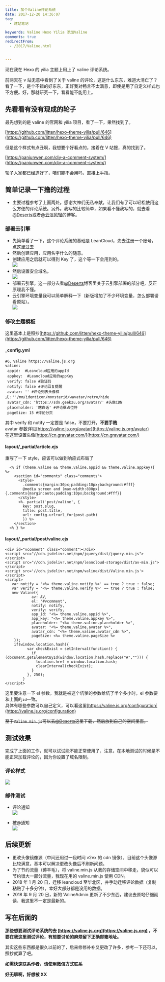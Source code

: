 ```yaml
---
title: 加个Valine评论系统
date: 2017-12-20 14:36:07
tag:
  - 建站笔记

keywords: Valine Hexo Yilia 添加Valine
comments: true
redirectFrom:
  - /2017/Valine.html


---
```


现在我在 Hexo 的 yilia 主题上用上了 valine 评论系统。

前两天在 v 站无意中看到了关于 valine 的评论，这是什么东东，难道大清亡了？看了一下，是个不错的好东东，正好我对畅言不太满意，即使是用了自定义样式也不方便。好，那就研究一下，看看能不能用上。

<!-- more -->

<Meting id="003YNUtF25FxAk" server="tencent" type="song" />

## 先看看有没有现成的轮子

最先想到的是 valine 的官网和 yilia 项目，看了一下，果然找到了。

[https://github.com/litten/hexo-theme-yilia/pull/646](https://github.com/litten/hexo-theme-yilia/pull/646)

但是这个样式有点丑啊，我想要个好看点的，接着在 V 站搜，真的找到了。

[https://panjunwen.com/diy-a-comment-system/](https://panjunwen.com/diy-a-comment-system/)

轮子人家都已经造好了，咱们能不会用吗，直接上手撸。

## 简单记录一下撸的过程

- 主要过程参考了上面两处，感谢大神们无私奉献，让我们有了可以轻松使用这么方便的评论系统。另外，我写的比较简单，如果看不懂我写的，就去看[@Deserts](https://panjunwen.com/diy-a-comment-system/)或者[@云淡风轻](https://ioliu.cn/2017/add-valine-comments-to-your-blog/)的博客。

### 部署云引擎

- 先简单看了一下，这个评论系统的基础是 LeanCloud，先去注册一个账号，[点这里过去](https://leancloud.cn)
- 然后创建应用，应用名字什么的随意。
- 创建应用之后就可以得到 Key 了，这个等一下会用到的。  
  ![](https://s1.ax2x.com/2017/12/20/zbDDr.png)
- 然后设置安全域名。  
  ![](https://s1.ax2x.com/2017/12/20/zbBpY.png)
- 部署云引擎，这一部分去看[@Deserts](https://panjunwen.com/diy-a-comment-system/)博客里关于云引擎部署的部分吧，反正原理我不懂。
- 云引擎环境变量我可以简单解释一下（新版增加了不少环境变量，怎么部署请看原站）。  
  ![](https://s1.ax2x.com/2017/12/20/zbjpK.png)

### 修改主题模板

这里基本上是照抄[https://github.com/litten/hexo-theme-yilia/pull/646](https://github.com/litten/hexo-theme-yilia/pull/646)

#### \_config.yml

```
#6、Valine https://valine.js.org
valine:
 appid:  #Leancloud应用的appId
 appkey:  #Leancloud应用的appKey
 verify: false #验证码
 notify: false #评论回复提醒
 avatar: '' #评论列表头像样式：''/mm/identicon/monsterid/wavatar/retro/hide
 avatar_cdn: 'https://sdn.geekzu.org/avatar/' #头像CDN
 placeholder: '瞎白话' #评论框占位符
 pageSize: 15 #评论分页
```

其中 verify 和 notify 一定要是 false，不要打开，**不要手贱**  
avatar 参数详见[https://valine.js.org/avatar](https://valine.js.org/avatar)  
在这里设置头像[https://cn.gravatar.com/](https://cn.gravatar.com/)

#### layout/\_partial/article.ejs

重写了一下 style，应该可以做到响应式布局了

```
  <% if (theme.valine && theme.valine.appid && theme.valine.appkey){ %>
    <section id="comments" class="comments">
      <style>
        .comments{margin:30px;padding:10px;background:#fff}
        @media screen and (max-width:800px){.comments{margin:auto;padding:10px;background:#fff}}
      </style>
      <%- partial('post/valine', {
        key: post.slug,
        title: post.title,
        url: config.url+url_for(post.path)
        }) %>
    </section>
  <% } %>
```

#### layout/\_partial/post/valine.ejs

```
<div id="vcomment" class="comment"></div>
<script src="//cdn.jsdelivr.net/npm/jquery/dist/jquery.min.js"></script>
<script src="//cdn.jsdelivr.net/npm/leancloud-storage/dist/av-min.js"></script>
<script src='//cdn.jsdelivr.net/npm/valine/dist/Valine.min.js'></script>
<script>
   var notify = '<%= theme.valine.notify %>' == true ? true : false;
   var verify = '<%= theme.valine.verify %>' == true ? true : false;
   new Valine({
            av: AV,
            el: '#vcomment',
            notify: notify,
            verify: verify,
            app_id: "<%= theme.valine.appid %>",
            app_key: "<%= theme.valine.appkey %>",
            placeholder: "<%= theme.valine.placeholder %>",
            avatar: "<%= theme.valine.avatar %>",
            avatar_cdn: "<%= theme.valine.avatar_cdn %>",
            pageSize: <%= theme.valine.pageSize %>
    });
    if(window.location.hash){
          var checkExist = setInterval(function() {
            if (document.getElementById(window.location.hash.replace("#",""))) {
              location.href = window.location.hash;
              clearInterval(checkExist);
            }
          }, 250);
        }
</script>
```

这里要注意一下 el 参数，我就是被这个坑爹的参数给坑了半个多小时，el 参数要和上面的`id`一致。  
具体有哪些参数可以自己定义，可以看这里[https://valine.js.org/configuration](https://valine.js.org/configuration)

~~至于`Valine.min.js`可以去[@Deserts](https://panjunwen.com/diy-a-comment-system/)这里下载，然后放到自己的空间里面。~~

## 测试效果

完成了上面的工作，就可以试试能不能正常使用了，注意，在本地测试的时候是不能正常加载评论的，因为你设置了域名限制。

### 评论样式

![](https://s1.ax2x.com/2017/12/20/zbJvz.png)

### 邮件测试

- 评论通知  
  ![](https://s1.ax2x.com/2017/12/20/zbP1N.png)

- 被@通知  
  ![](https://s1.ax2x.com/2017/12/20/zbCCA.png)

## 后续更新

- 更改头像镜像源（中间还用过一段时间 v2ex 的 cdn 镜像），目前这个头像源比较满意，基本可以解决更改头像后不刷新问题。
- 为了节约流量（薅羊毛），将 valine.min.js 从我的存储空间中移走，貌似可以节约很大一部分流量，我现在用的 valine.min.js 使用 CDN。
- 2018 年 1 月 20 日，迁移 leancloud 至华北区，并手动迁移评论数据（复制粘贴了十多分钟），幸好大部分都是没用的数据。
- 2018 年 9 月 20 日，新的 ValineAdmin 更新了不少东西，建议去原站仔细阅读，我这里不一定是最新的。

## 写在后面的

**那些想要测试评论系统的去 [https://valine.js.org](https://valine.js.org) ，不要在我这里测试评论，有想要讨论的麻烦留下正确邮箱地址。**

其实这些东西都是很久以前的了，后来修修补补又更改了许多，参考一下还可以，照抄就算了吧。

**如需快速联系作者，请使用微信方式联系**

**好无聊啊，好想被 XX**

